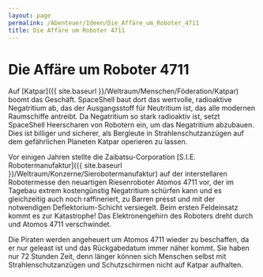 ```yaml
---
layout: page
permalink: /Abenteuer/Ideen/Die_Affäre_um_Roboter_4711
title: Die Affäre um Roboter 4711
---
```


# Die Affäre um Roboter 4711

Auf [Katpar]({{ site.baseurl }}/Weltraum/Menschen/Föderation/Katpar) boomt das Geschäft. SpaceShell baut dort das wertvolle, radioaktive Negatritium ab, das der Ausgangsstoff für Neutritium ist, das alle modernen Raumschiffe antreibt. Da Negatritium so stark radioaktiv ist, setzt SpaceShell Heerscharen von Robotern ein, um das Negatritium abzubauen. Dies ist billiger und sicherer, als Bergleute in Strahlenschutzanzügen auf dem gefährlichen Planeten Katpar operieren zu lassen.

Vor einigen Jahren stellte die Zaibatsu-Corporation [S.I.E. Robotermanufaktur]({{ site.baseurl }}/Weltraum/Konzerne/Sierobotermanufaktur) auf der interstellaren Robotermesse den neuartigen Riesenroboter Atomos 4711 vor, der im Tagebau extrem kostengünstig Negatritium schürfen kann und es gleichzeitig auch noch raffineriert, zu Barren presst und mit der notwendigen Deflektorium-Schicht versiegelt. Beim ersten Feldeinsatz kommt es zur Katastrophe! Das Elektronengehirn des Roboters dreht durch und Atomos 4711 verschwindet.

Die Piraten werden angeheuert um Atomos 4711 wieder zu beschaffen, da er nur geleast ist und das Rückgabedatum immer näher kommt. Sie haben nur 72 Stunden Zeit, denn länger können sich Menschen selbst mit Strahlenschutzanzügen und Schutzschirmen nicht auf Katpar aufhalten.
